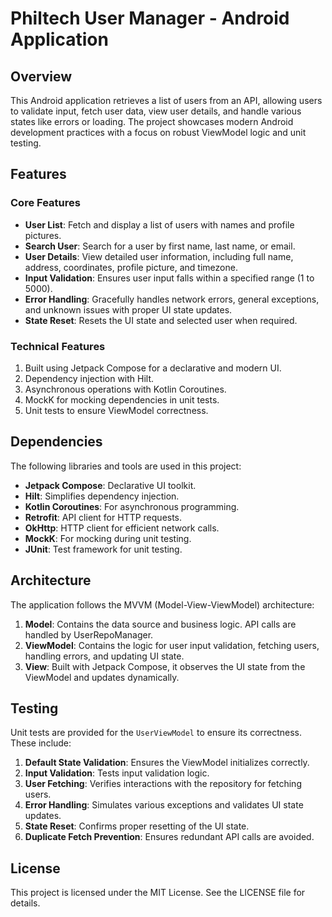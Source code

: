 # Philtech User Manager - Android Application

## Overview

This Android application retrieves a list of users from an API, allowing users to validate input, fetch user data, view user details, and handle various states like errors or loading. The project showcases modern Android development practices with a focus on robust ViewModel logic and unit testing.


## Features

### Core Features

- **User List**: Fetch and display a list of users with names and profile pictures.
- **Search User**: Search for a user by first name, last name, or email.
- **User Details**: View detailed user information, including full name, address, coordinates, profile picture, and timezone.
- **Input Validation**: Ensures user input falls within a specified range (1 to 5000).
- **Error Handling**: Gracefully handles network errors, general exceptions, and unknown issues with proper UI state updates.
- **State Reset**: Resets the UI state and selected user when required.

### Technical Features

1. Built using Jetpack Compose for a declarative and modern UI.
2. Dependency injection with Hilt.
3. Asynchronous operations with Kotlin Coroutines.
4. MockK for mocking dependencies in unit tests.
5. Unit tests to ensure ViewModel correctness.


## Dependencies

The following libraries and tools are used in this project:

- **Jetpack Compose**: Declarative UI toolkit.
- **Hilt**: Simplifies dependency injection.
- **Kotlin Coroutines**: For asynchronous programming.
- **Retrofit**: API client for HTTP requests.
- **OkHttp**: HTTP client for efficient network calls.
- **MockK**: For mocking during unit testing.
- **JUnit**: Test framework for unit testing.


## Architecture

The application follows the MVVM (Model-View-ViewModel) architecture:

1. **Model**: Contains the data source and business logic. API calls are handled by UserRepoManager.
2. **ViewModel**: Contains the logic for user input validation, fetching users, handling errors, and updating UI state.
3. **View**: Built with Jetpack Compose, it observes the UI state from the ViewModel and updates dynamically.


## Testing

Unit tests are provided for the `UserViewModel` to ensure its correctness. These include:

1. **Default State Validation**: Ensures the ViewModel initializes correctly.
2. **Input Validation**: Tests input validation logic.
3. **User Fetching**: Verifies interactions with the repository for fetching users.
4. **Error Handling**: Simulates various exceptions and validates UI state updates.
5. **State Reset**: Confirms proper resetting of the UI state.
5. **Duplicate Fetch Prevention**: Ensures redundant API calls are avoided.


## License

This project is licensed under the MIT License. See the LICENSE file for details.

